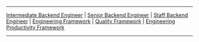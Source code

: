***

[Intermediate Backend Engineer](/handbook/engineering/career-development/matrix/engineering/infrastructure/engineering-productivity/intermediate/) |
[Senior Backend Engineer](/handbook/engineering/career-development/matrix/engineering/infrastructure/engineering-productivity/senior/) |
[Staff Backend Engineer](/handbook/engineering/career-development/matrix/engineering/infrastructure/engineering-productivity/staff/) |
[Engineering Framework](/handbook/engineering/career-development/matrix/engineering/)    |
[Quality Framework](/handbook/engineering/career-development/matrix/engineering/quality/)   |
[Engineering Productivity Framework](/handbook/engineering/career-development/matrix/engineering/infrastructure/engineering-productivity/)

***
